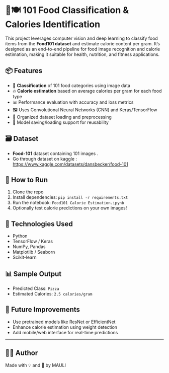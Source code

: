 
# 🧠🍽️ 101 Food Classification & Calories Identification

This project leverages computer vision and deep learning to classify food items from the **Food101 dataset** and estimate calorie content per gram. It’s designed as an end-to-end pipeline for food image recognition and calorie estimation, making it suitable for health, nutrition, and fitness applications.

## 📦 Features

- 🍕 **Classification** of 101 food categories using image data
- 🔥 **Calorie estimation** based on average calories per gram for each food type
- 📊 Performance evaluation with accuracy and loss metrics
- 🖼️ Uses Convolutional Neural Networks (CNN) and Keras/TensorFlow
- 📁 Organized dataset loading and preprocessing
- 💾 Model saving/loading support for reusability

## 🗃️ Dataset

- **Food-101** dataset containing 101 images .
- Go through dataset on kaggle : https://www.kaggle.com/datasets/dansbecker/food-101

## 🚀 How to Run

1. Clone the repo
2. Install dependencies: `pip install -r requirements.txt`
3. Run the notebook: `Food101 Calorie Estimation.ipynb`
4. Optionally test calorie predictions on your own images!

## 🧪 Technologies Used

- Python
- TensorFlow / Keras
- NumPy, Pandas
- Matplotlib / Seaborn
- Scikit-learn

## 📊 Sample Output

- Predicted Class: `Pizza`
- Estimated Calories: `2.5 calories/gram`

## 📌 Future Improvements

- Use pretrained models like ResNet or EfficientNet
- Enhance calorie estimation using weight detection
- Add mobile/web interface for real-time predictions

---

## 👨‍🔬 Author

Made with 💡 and 🍔 by MAULI

